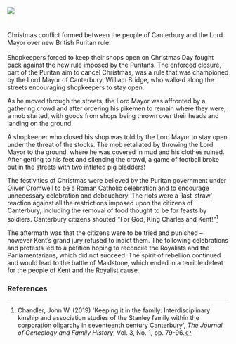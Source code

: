 <a href="https://juncture-digital.org"><img src="https://juncture-digital.org/images/ve-button.png"></a>
<param ve-config title="Plum Pudding Riots" author="Hannah Jennison" layout="vtl" 
banner="/images/banners/17c.jpg">

#

<param ve-entity title="Canterbury" eid="Q29303">
<param ve-entity title="battle of Maidstone" eid="Q4871639">

Christmas conflict formed between the people of Canterbury and the Lord Mayor over new British Puritan rule.
<br><br>
Shopkeepers forced to keep their shops open on Christmas Day fought back against the new rule imposed by the Puritans. The enforced closure, part of the Puritan aim to cancel Christmas, was a rule that was championed by the Lord Mayor of Canterbury, William Bridge, who walked along the streets encouraging shopkeepers to stay open.
<param ve-image 
       label="Whitefriars Street, Canterbury" 
       license="Creative Commons Attribution-Share Alike 2.0 Generic" 
       url="https://upload.wikimedia.org/wikipedia/commons/7/7a/Canterbury%2C_Whitefriars_Street_-_geograph.org.uk_-_3228327.jpg">

As he moved through the streets, the Lord Mayor was affronted by a gathering crowd and after ordering his pikemen to remain where they were, a mob started, with goods from shops being thrown over their heads and landing on the ground.
<param ve-image 
       label="A pikeman" 
       license="Public domain" 
       url="https://upload.wikimedia.org/wikipedia/commons/5/5d/Officer_of_pikemen.jpg">

A shopkeeper who closed his shop was told by the Lord Mayor to stay open under the threat of the stocks. The mob retaliated by throwing the Lord Mayor to the ground, where he was covered in mud and his clothes ruined. After getting to his feet and silencing the crowd, a game of football broke out in the streets with two inflated pig bladders!

The festivities of Christmas were believed by the Puritan government under Oliver Cromwell to be a Roman Catholic celebration and to encourage unnecessary celebration and debauchery. The riots were a ‘last-straw’ reaction against all the restrictions imposed upon the citizens of Canterbury, including the removal of food thought to be for feasts by soldiers. Canterbury citizens shouted "For God, King Charles and Kent!"[^ref1]
<param ve-map center="Q29303" zoom="8">

The aftermath was that the citizens were to be tried and punished – however Kent’s grand jury refused to indict them. The following celebrations and protests led to a petition hoping to reconcile the Royalists and the Parliamentarians, which did not succeed. The spirit of rebellion continued and would lead to the battle of Maidstone, which ended in a terrible defeat for the people of Kent and the Royalist cause.
<param ve-image 
       label="A pike charge"
       description="A pike charge during a re-enactment of the Battle of Maidstone"
       license="Creative Commons Attribution-Share Alike 3.0 Unported" 
       url="https://upload.wikimedia.org/wikipedia/commons/4/4c/Pike_Charge_Battle_of_Maidstone_Military_Odyssey.jpg">
       
### References

[^ref1]: Chandler, John W. (2019) 'Keeping it in the family: Interdisciplinary kinship and association studies of the Stanley family within the corporation oligarchy in seventeenth century Canterbury', _The Journal of Genealogy and Family History_, Vol. 3, No. 1, pp. 79-96.

